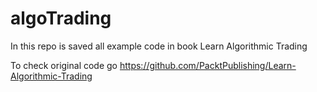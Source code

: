 # algoTrading
In this repo is saved all example code in book  Learn Algorithmic Trading

To check original code go https://github.com/PacktPublishing/Learn-Algorithmic-Trading
